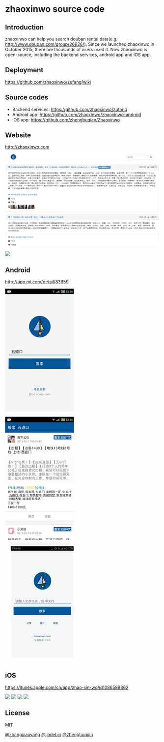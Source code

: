 zhaoxinwo source code
===

Introduction
---

zhaoxinwo can help you search douban rental data(e.g. <http://www.douban.com/group/26926/>). Since we launched zhaoxinwo in October 2015, there are thousands of users used it. Now zhaoxinwo is open-source, including the backend services, android app and iOS app.

Deployment
---

<https://github.com/zhaoxinwo/zufang/wiki>

Source codes
---

- Backend services: <https://github.com/zhaoxinwo/zufang>
- Android app: <https://github.com/zhaoxinwo/zhaoxinwo-android>
- iOS app: <https://github.com/zhengbuqian/Zhaoxinwo>

Website
---

<http://zhaoxinwo.com>

![](screenshot.png)

![](zhaoxinwo-web.gif)

Android
---

<http://app.mi.com/detail/83659>

![](screenshot1.jpg)

![](screenshot2.jpg)

![](zhaoxinwo-android.gif)

iOS
---

<https://itunes.apple.com/cn/app/zhao-xin-wo/id1086589862>

<img src="https://github.com/zhengbuqian/Zhaoxinwo/raw/master/iOS-Screenshot01.png" width="224px">

<img src="https://github.com/zhengbuqian/Zhaoxinwo/raw/master/iOS-Screenshot02.png" width="224px">

<img src="https://github.com/zhengbuqian/Zhaoxinwo/raw/master/iOS-Screenshot03.png" width="224px">

<img src="https://github.com/zhengbuqian/Zhaoxinwo/raw/master/iOS_Version1_0.gif" width="224px">

License
---

MIT

[@zhangxiaoyang](https://github.com/zhangxiaoyang)
[@jiadebin](https://github.com/jiadebin)
[@zhengbuqian](https://github.com/zhengbuqian)
